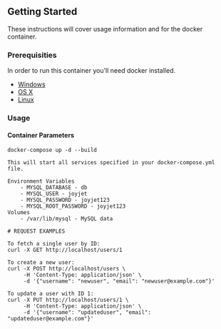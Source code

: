## Getting Started

These instructions will cover usage information and for the docker container.

### Prerequisities

In order to run this container you'll need docker installed.

- [Windows](https://docs.docker.com/windows/started)
- [OS X](https://docs.docker.com/mac/started/)
- [Linux](https://docs.docker.com/linux/started/)

### Usage

#### Container Parameters

```shell
docker-compose up -d --build

This will start all services specified in your docker-compose.yml file.

Environment Variables
    - MYSQL_DATABASE - db
    - MYSQL_USER - joyjet
    - MYSQL_PASSWORD - joyjet123
    - MYSQL_ROOT_PASSWORD - joyjet123
Volumes
    - /var/lib/mysql - MySQL data

# REQUEST EXAMPLES

To fetch a single user by ID:
curl -X GET http://localhost/users/1

To create a new user:
curl -X POST http://localhost/users \
     -H 'Content-Type: application/json' \
     -d '{"username": "newuser", "email": "newuser@example.com"}'

To update a user with ID 1:
curl -X PUT http://localhost/users/1 \
     -H 'Content-Type: application/json' \
     -d '{"username": "updateduser", "email": "updateduser@example.com"}'






